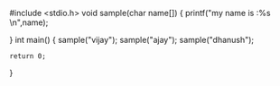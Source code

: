 #include <stdio.h>
void sample(char name[])
{
    printf("my name is :%s \n",name);
    
    
}
int main()
{
    sample("vijay");
    sample("ajay");
    sample("dhanush");

    return 0;
}

